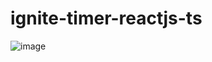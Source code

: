 # ignite-timer-reactjs-ts

![image](https://user-images.githubusercontent.com/8454273/187983029-86d99113-3c17-42cb-bb67-8d3676b41998.png)
